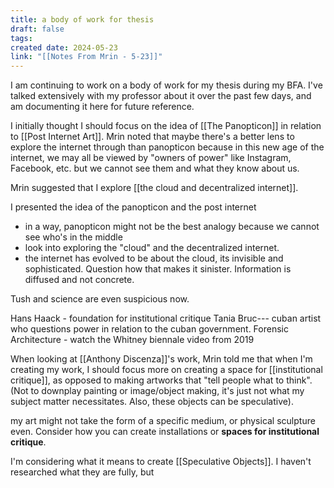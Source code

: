 ```yaml
---
title: a body of work for thesis
draft: false
tags: 
created date: 2024-05-23
link: "[[Notes From Mrin - 5-23]]"
---
```

I am continuing to work on a body of work for my thesis during my BFA. I've talked extensively with my professor about it over the past few days, and am documenting it here for future reference.

I initially thought I should focus on the idea of [[The Panopticon]] in relation to [[Post Internet Art]]. Mrin noted that maybe there's a better lens to explore the internet through than panopticon because in this new age of the internet, we may all be viewed by "owners of power" like Instagram, Facebook, etc. but we cannot see them and what they know about us. 

Mrin suggested that I explore [[the cloud and decentralized internet]]. 

I presented the idea of the panopticon and the post internet
- in a way, panopticon might not be the best analogy because we cannot see who's in the middle
- look into exploring the "cloud" and the decentralized internet.
- the internet has evolved to be about the cloud, its invisible and sophisticated. Question how that makes it sinister. Information is diffused and not concrete.

Tush and science are even suspicious now. 

Hans Haack - foundation for institutional critique
Tania Bruc--- cuban artist who questions power in relation to the cuban government.
Forensic Architecture - watch the Whitney biennale video from 2019


When looking at [[Anthony Discenza]]'s work, Mrin told me that when I'm creating my work, I should focus more on creating a space for [[institutional critique]], as opposed to making artworks that "tell people what to think". (Not to downplay painting or image/object making, it's just not what my subject matter necessitates. Also, these objects can be speculative).





my art might not take the form of a specific medium, or physical sculpture even. Consider how you can create installations or **spaces for institutional critique**. 

I'm considering what it means to create [[Speculative Objects]]. I haven't researched what they are fully, but 